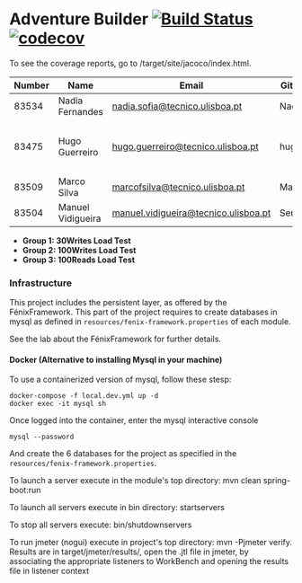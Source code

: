 # Adventure Builder [![Build Status](https://travis-ci.com/tecnico-softeng/es18al_15-project.svg?token=5FaChxQjpMkkzdVVADUP&branch=develop)](https://travis-ci.com/tecnico-softeng/es18al_15-project) [![codecov](https://codecov.io/gh/tecnico-softeng/es18al_15-project/branch/develop/graph/badge.svg?token=7RY2x2UONX)](https://codecov.io/gh/tecnico-softeng/es18al_15-project)

To see the coverage reports, go to <module name>/target/site/jacoco/index.html.


|   Number   |          Name           |            Email                     |   GitHub Username  | Group |
| ---------- | ----------------------- | ------------------------------------ | -------------------| ----- |
| 83534      | Nadia Fernandes         | nadia.sofia@tecnico.ulisboa.pt       | NadiaSofia         |   1   |
|            |                         |                                      |                    |   1   |
| 83475      | Hugo Guerreiro          | hugo.guerreiro@tecnico.ulisboa.pt    | hugosilvaguerreiro |   2   |
|            |                         |                                      |                    |   2   |
| 83509      | Marco Silva             | marcofsilva@tecnico.ulisboa.pt       | MarcofSilva        |   3   |
| 83504      | Manuel Vidigueira       | manuel.vidigueira@tecnico.ulisboa.pt | SemperDarky        |   3   |

- **Group 1: 30Writes Load Test**
- **Group 2: 100Writes Load Test**
- **Group 3: 100Reads Load Test**

### Infrastructure

This project includes the persistent layer, as offered by the FénixFramework.
This part of the project requires to create databases in mysql as defined in `resources/fenix-framework.properties` of each module.

See the lab about the FénixFramework for further details.

#### Docker (Alternative to installing Mysql in your machine)

To use a containerized version of mysql, follow these stesp:

```
docker-compose -f local.dev.yml up -d
docker exec -it mysql sh
```

Once logged into the container, enter the mysql interactive console

```
mysql --password
```

And create the 6 databases for the project as specified in
the `resources/fenix-framework.properties`.

To launch a server execute in the module's top directory: mvn clean spring-boot:run

To launch all servers execute in bin directory: startservers

To stop all servers execute: bin/shutdownservers

To run jmeter (nogui) execute in project's top directory: mvn -Pjmeter verify. Results are in target/jmeter/results/, open the .jtl file in jmeter, by associating the appropriate listeners to WorkBench and opening the results file in listener context

